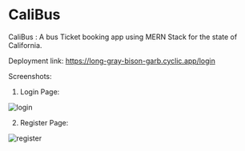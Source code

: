 # CaliBus
CaliBus : A bus Ticket booking app using MERN Stack for the state of California.

Deployment link: https://long-gray-bison-garb.cyclic.app/login

Screenshots: 

1) Login Page:



![login](https://github.com/MansiTandel/CaliBus/assets/97576290/f37e0ac5-82dc-4f67-ad88-0c6bc1fe13e7)

2) Register Page:





![register](https://github.com/MansiTandel/CaliBus/assets/97576290/f3571952-c707-4948-8ed6-9e0478db42f8)

